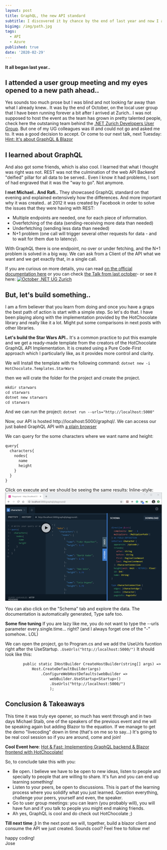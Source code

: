 ```yaml
---
layout: post
title: GraphQL, the new API standard
subtitle: I discovered it by chance by the end of last year and now I am convinced..
bigimg: /img/path.jpg
tags:
  - API
  - Azure
published: true
date: '2020-02-29'
---
```


**It all began last year..**
## I attended a user group meeting and my eyes opened to a new path ahead.. 
Yes sounds too much prose but I was blind and not looking far away than what I already knew..
It was by the end of October, on the local user group that I have been running forever a bit after I arrived  at Zurich.. I was not supposed to host the event as the team has grown in pretty talented people, check here the outstaning team behind the [.NET Zurich Developers User Group](https://www.dotnet-zurich.ch/).
But one of my UG colleagues was ill and could not go and asked me to. It was a good decision to accept.
Or come to our next talk, next Tuesday: [Hint: It's about GraphQL & Blazor](https://www.meetup.com/dotnet-zurich/events/267725200/)

## I learned about GraphQL
And also got some friends, which is also cool. I learned that what I thought was right was not. REST was not the culmination of the web API Backend "deified" pillar for all data to be served.. Even I know it had problems, I sort of had engraved that it was the "way to go".
Not anymore.

**I met Michael.. And Rafi..** They showcased GraphQL standard on that evening and explained extensively how the differences. And more important why it was created.. at 2012 it was created by Facebook in order to solve the issues that they were having with REST:
- Multiple endpoints are needed, one for each piece of information.
- Overfetching of the data (sending-receiving more data than needed)
- Underfetching (sending less data than needed)
- N+1 problem (one call will trigger several other requests for data - and to wait for them due to latency). 

With GraphQL there is one endpoint, no over or under fetching, and the N+1 problem is solved in a big way. We can ask from a Client of the API what we want and we get exactly that, in a single call.

If you are curious on more details, you can read [on the official documentation here](https://www.howtographql.com/basics/1-graphql-is-the-better-rest/) or you can check [the Talk from last october](https://www.youtube.com/watch?v=2QLhcqFYRpg)- or see it here:
[![October .NET UG Zurich](http://img.youtube.com/vi/2QLhcqFYRpg/0.jpg)](http://www.youtube.com/watch?v=2QLhcqFYRpg "October .NET UG Zurich")

## But, let's build something..
I am a firm believer that you learn from doing and once you have a graps the best path of action is start with a simple step. So let's do that.
I have been playing along with the implementation provided by the HotChocolate library and really like it a lot. Might put some comparisons in next posts with other libraries.

**Let's build the Star Wars API..** It's a common practice to put this example and we get a ready-made template from the creators of the HotChocolate GraphQL API Implementation. It is created using a Pure Code-First approach which I particularly like, as it provides more control and clarity.

We will Install the template with the following command:
`dotnet new -i HotChocolate.Templates.StarWars`

then we will crate the folder for the project and create the project.
```
mkdir starwars
cd starwars
dotnet new starwars
cd starwars
```

And we can run the project:
`dotnet run --urls="http://localhost:5000"`

Now, our API is hosted http://localhost:5000/graphql/. We can access our just baked GraphQL API with [a plain browser](http://localhost:5000/graphql/playground/)

We can query for the some characters where we want name and height:
```
query{
  characters{
    nodes{
      name
      height
    }
  }
}
```
Click on execute and we should be seeing the same results: 
Inline-style: 
![Playground](https://github.com/joslat/joslat.github.io/blob/master/img/playground.PNG?raw=true "Playground")

You can also click on the "Schema" tab and explore the data. The documentation is automatically generated, Type safe too.


**Some fine tuning**
If you are lazy like me, you do not want to type the --urls parameter every.single.time... right? (and I always forget one of the "-" somehow.. LOL)

We can open the project, go to Program.cs and we add the UseUrls fucntion right after the UseStartup.
`.UseUrls("http://localhost:5000/")`
It should look like this:
```
        public static IHostBuilder CreateHostBuilder(string[] args) =>
            Host.CreateDefaultBuilder(args)
                .ConfigureWebHostDefaults(webBuilder =>
                    webBuilder.UseStartup<Startup>()
                    .UseUrls("http://localhost:5000/")
                    );
```



## Conclusion & Takeaways
This time it was truly eye opener, so much has went through and in two days Michael Staib, one of the speakers of the previous event and me will be speaking again but adding Blazor to the equation. If we manage to get the demo "livecoding" down in time (that's on me so to say...) It's going to be real cool session so if you are around, come and join! 

**Cool Event here**: [Hot & Fast: Implementing GraphQL backend & Blazor frontend with HotChocolate!](https://www.meetup.com/dotnet-zurich/events/267725200/)

So, to conclude take this with you:
- Be open. I believe we have to be open to new ideas, listen to people and specially to people that are willing to share. It's fun and you can end up learning something! 
- Listen to your peers, be open to discussions. This is part of the learning process where you solidify what you just learned. Question everything, challenge your peers, yourself and even, the speaker.
- Go to user group meetings: you can learn (you probably will), you will have fun and if you talk to people you might end making friends.
- Ah yes, GraphQL is cool and do check out HotChocolate ;)

**Till next time ;)**
In the next post we will, together, build a blazor client and consume the API we just created. Sounds cool? Feel free to follow me!


happy coding!  
Jose
